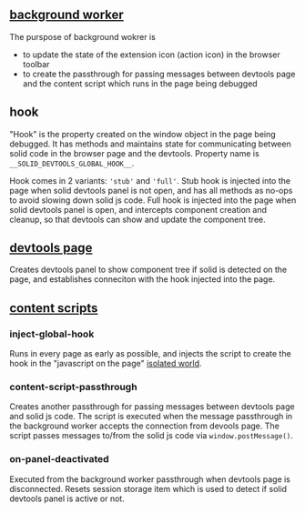 

## [background worker](https://developer.chrome.com/docs/extensions/mv3/service_workers/)

The purspose of background wokrer is
- to update the state of the extension icon (action icon) in the browser toolbar
- to create the passthrough for passing messages between devtools page and the content script which runs in the page being debugged

## hook

"Hook" is the property created on the window object in the page being debugged.
It has methods and maintains state for communicating between solid code in the browser page
and the devtools. Property name is `__SOLID_DEVTOOLS_GLOBAL_HOOK__`.

Hook comes in 2 variants: `'stub'` and `'full'`. Stub hook is injected into the page when solid devtools panel is not open,
and has all methods as no-ops to avoid slowing down solid js code. Full hook is injected into the page when solid devtools panel
is open, and intercepts component creation and cleanup, so that devtools can show and update the component tree.

## [devtools page](https://developer.chrome.com/docs/extensions/mv3/devtools/#devtools-page)

Creates devtools panel to show component tree if solid is detected on the page, and establishes conneciton with the hook injected into the page.

## [content scripts](https://developer.chrome.com/docs/extensions/mv3/content_scripts/)

### inject-global-hook

Runs in every page as early as possible, and injects the script to create the hook in the "javascript on the page" [isolated world](https://developer.chrome.com/docs/extensions/mv3/content_scripts/#isolated_world).

### content-script-passthrough

Creates another passthrough for passing messages between devtools page and solid js code. The script is executed when the message passthrough in the background worker accepts the connection from devools page. The script passes messages to/from the solid js code via `window.postMessage()`. 

### on-panel-deactivated

Executed from the background worker passthrough when devtools page is disconnected. Resets session storage item which is used to detect if solid devtools panel is active or not.
